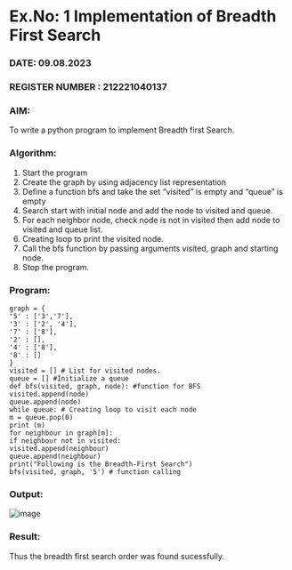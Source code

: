 # Ex.No: 1  Implementation of Breadth First Search 
### DATE: 09.08.2023                                                                          
### REGISTER NUMBER : 212221040137
### AIM: 
To write a python program to implement Breadth first Search. 
### Algorithm:
1. Start the program
2. Create the graph by using adjacency list representation
3. Define a function bfs and take the set “visited” is empty and “queue” is empty
4. Search start with initial node and add the node to visited and queue.
5. For each neighbor node, check node is not in visited then add node to visited and queue list.
6.  Creating loop to print the visited node.
7.   Call the bfs function by passing arguments visited, graph and starting node.
8.   Stop the program.
### Program:
   
    graph = {
    '5' : ['3','7'],
    '3' : ['2', '4'],
    '7' : ['8'],
    '2' : [],
    '4' : ['8'],
    '8' : []
    }
    visited = [] # List for visited nodes.
    queue = [] #Initialize a queue
    def bfs(visited, graph, node): #function for BFS
    visited.append(node)
    queue.append(node)
    while queue: # Creating loop to visit each node
    m = queue.pop(0)
    print (m)
    for neighbour in graph[m]:
    if neighbour not in visited:
    visited.append(neighbour)
    queue.append(neighbour)
    print("Following is the Breadth-First Search")
    bfs(visited, graph, '5') # function calling











### Output:
![image](https://github.com/Rakesh2k23/AI_Lab_2023-24/assets/141472158/98e98b63-df43-4539-a4ad-40dc76fdf60f)




### Result:
Thus the breadth first search order was found sucessfully.
